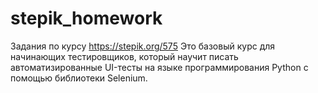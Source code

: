 # stepik_homework
Задания по курсу https://stepik.org/575
Это базовый курс для начинающих тестировщиков, который научит писать автоматизированные UI-тесты на языке программирования Python с помощью библиотеки Selenium.
